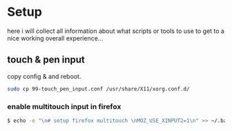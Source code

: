 <!--lint disable list-item-indent-->
<!--lint disable list-item-bullet-indent-->

# Setup
here i will collect all information about what scripts or tools to use
to get to a nice working overall experience...



## touch & pen input

copy config & and reboot.

```bash
sudo cp 99-touch_pen_input.conf /usr/share/X11/xorg.conf.d/
```
<!--
copy rules & reload to activate.

```bash
sudo cp 99-touch_pen_input.rules /etc/udev/rules.d/
sudo udevadm control --reload-rules
``` -->

### enable multitouch input in firefox

```bash
$ echo -e "\n# setup firefox multitouch \nMOZ_USE_XINPUT2=1\n" >> ~/.bashrc
```
